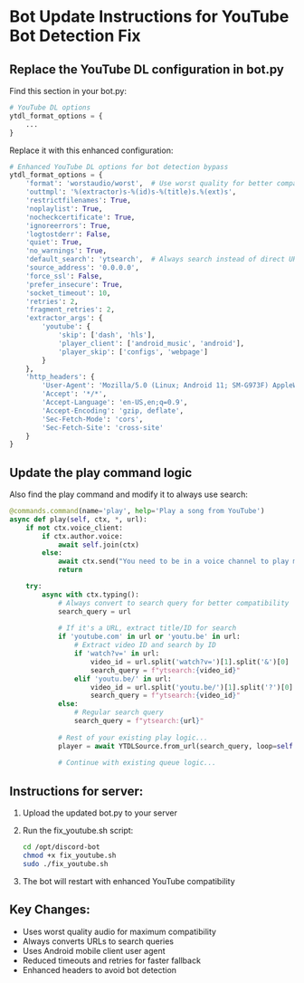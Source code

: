 # Bot Update Instructions for YouTube Bot Detection Fix

## Replace the YouTube DL configuration in bot.py

Find this section in your bot.py:
```python
# YouTube DL options
ytdl_format_options = {
    ...
}
```

Replace it with this enhanced configuration:

```python
# Enhanced YouTube DL options for bot detection bypass
ytdl_format_options = {
    'format': 'worstaudio/worst',  # Use worst quality for better compatibility
    'outtmpl': '%(extractor)s-%(id)s-%(title)s.%(ext)s',
    'restrictfilenames': True,
    'noplaylist': True,
    'nocheckcertificate': True,
    'ignoreerrors': True,
    'logtostderr': False,
    'quiet': True,
    'no_warnings': True,
    'default_search': 'ytsearch',  # Always search instead of direct URLs
    'source_address': '0.0.0.0',
    'force_ssl': False,
    'prefer_insecure': True,
    'socket_timeout': 10,
    'retries': 2,
    'fragment_retries': 2,
    'extractor_args': {
        'youtube': {
            'skip': ['dash', 'hls'],
            'player_client': ['android_music', 'android'],
            'player_skip': ['configs', 'webpage']
        }
    },
    'http_headers': {
        'User-Agent': 'Mozilla/5.0 (Linux; Android 11; SM-G973F) AppleWebKit/537.36 (KHTML, like Gecko) Chrome/90.0.4430.66 Mobile Safari/537.36',
        'Accept': '*/*',
        'Accept-Language': 'en-US,en;q=0.9',
        'Accept-Encoding': 'gzip, deflate',
        'Sec-Fetch-Mode': 'cors',
        'Sec-Fetch-Site': 'cross-site'
    }
}
```

## Update the play command logic

Also find the play command and modify it to always use search:

```python
@commands.command(name='play', help='Play a song from YouTube')
async def play(self, ctx, *, url):
    if not ctx.voice_client:
        if ctx.author.voice:
            await self.join(ctx)
        else:
            await ctx.send("You need to be in a voice channel to play music!")
            return

    try:
        async with ctx.typing():
            # Always convert to search query for better compatibility
            search_query = url
            
            # If it's a URL, extract title/ID for search
            if 'youtube.com' in url or 'youtu.be' in url:
                # Extract video ID and search by ID
                if 'watch?v=' in url:
                    video_id = url.split('watch?v=')[1].split('&')[0]
                    search_query = f"ytsearch:{video_id}"
                elif 'youtu.be/' in url:
                    video_id = url.split('youtu.be/')[1].split('?')[0]
                    search_query = f"ytsearch:{video_id}"
            else:
                # Regular search query
                search_query = f"ytsearch:{url}"
            
            # Rest of your existing play logic...
            player = await YTDLSource.from_url(search_query, loop=self.bot.loop, stream=True)
            
            # Continue with existing queue logic...
```

## Instructions for server:

1. Upload the updated bot.py to your server
2. Run the fix_youtube.sh script:
   ```bash
   cd /opt/discord-bot
   chmod +x fix_youtube.sh
   sudo ./fix_youtube.sh
   ```

3. The bot will restart with enhanced YouTube compatibility

## Key Changes:
- Uses worst quality audio for maximum compatibility
- Always converts URLs to search queries
- Uses Android mobile client user agent
- Reduced timeouts and retries for faster fallback
- Enhanced headers to avoid bot detection
